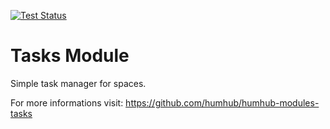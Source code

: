 [![Test Status](https://github.com/humhub/humhub-modules-tasks/workflows/PHP%20Codeception%20Tests/badge.svg)](https://github.com/humhub/humhub-modules-tasks/actions)

Tasks Module
==============

Simple task manager for spaces.


For more  informations visit:
<https://github.com/humhub/humhub-modules-tasks>
